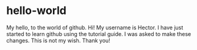 # hello-world
My hello, to the world of github.
Hi!
My username is Hector.
I have just started to learn github using the tutorial guide.
I was asked to make these changes.
This is not my wish.
Thank you!
